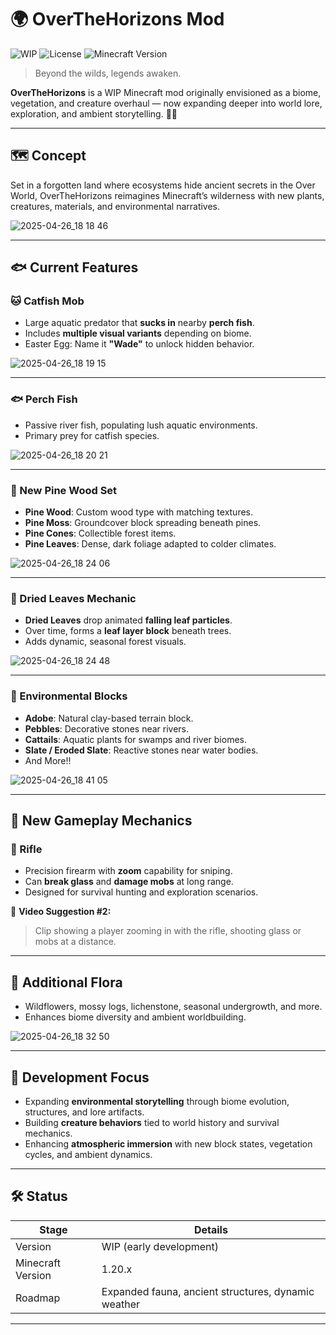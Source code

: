 # 🌍 OverTheHorizons Mod

![WIP](https://img.shields.io/badge/Status-Work_in_Progress-orange) ![License](https://img.shields.io/badge/License-MIT-brightgreen) ![Minecraft Version](https://img.shields.io/badge/Minecraft-1.20.1-blue)

> Beyond the wilds, legends awaken.

**OverTheHorizons** is a WIP Minecraft mod originally envisioned as a biome, vegetation, and creature overhaul — now expanding deeper into world lore, exploration, and ambient storytelling. 🌿🦴

---

## 🗺️ Concept

Set in a forgotten land where ecosystems hide ancient secrets in the Over World, OverTheHorizons reimagines Minecraft’s wilderness with new plants, creatures, materials, and environmental narratives.

![2025-04-26_18 18 46](https://github.com/user-attachments/assets/d07408e3-37b8-42fb-8a32-f5112f1dbec2)

---

## 🐟 Current Features

### 🐱 Catfish Mob
- Large aquatic predator that **sucks in** nearby **perch fish**.
- Includes **multiple visual variants** depending on biome.
- Easter Egg: Name it **"Wade"** to unlock hidden behavior.

![2025-04-26_18 19 15](https://github.com/user-attachments/assets/7867b6ae-1bb1-41ad-aa68-da05cc11f15f)

---

### 🐟 Perch Fish
- Passive river fish, populating lush aquatic environments.
- Primary prey for catfish species.

![2025-04-26_18 20 21](https://github.com/user-attachments/assets/48ab1932-7e66-4296-ad4a-3119279260c4)

---

### 🌲 New Pine Wood Set
- **Pine Wood**: Custom wood type with matching textures.
- **Pine Moss**: Groundcover block spreading beneath pines.
- **Pine Cones**: Collectible forest items.
- **Pine Leaves**: Dense, dark foliage adapted to colder climates.

![2025-04-26_18 24 06](https://github.com/user-attachments/assets/cfa084da-a282-4300-9576-d1f7b3ca8b1e)

---

### 🍂 Dried Leaves Mechanic
- **Dried Leaves** drop animated **falling leaf particles**.
- Over time, forms a **leaf layer block** beneath trees.
- Adds dynamic, seasonal forest visuals.

![2025-04-26_18 24 48](https://github.com/user-attachments/assets/a87e1c8d-02e1-4e1d-8020-9a80a5b7b4c0)

---

### 🧱 Environmental Blocks
- **Adobe**: Natural clay-based terrain block.
- **Pebbles**: Decorative stones near rivers.
- **Cattails**: Aquatic plants for swamps and river biomes.
- **Slate / Eroded Slate**: Reactive stones near water bodies.
- And More!!

![2025-04-26_18 41 05](https://github.com/user-attachments/assets/b195942e-e85c-4255-bfbc-f88b18423572)

---

## 🔫 New Gameplay Mechanics

### 📡 Rifle
- Precision firearm with **zoom** capability for sniping.
- Can **break glass** and **damage mobs** at long range.
- Designed for survival hunting and exploration scenarios.

🎥 **Video Suggestion #2:**  
> Clip showing a player zooming in with the rifle, shooting glass or mobs at a distance.

---

## 🌿 Additional Flora

- Wildflowers, mossy logs, lichenstone, seasonal undergrowth, and more.
- Enhances biome diversity and ambient worldbuilding.

![2025-04-26_18 32 50](https://github.com/user-attachments/assets/8a9f3ded-5e11-4edd-aa89-8da4ea64c47d)

---

## 🧭 Development Focus

- Expanding **environmental storytelling** through biome evolution, structures, and lore artifacts.
- Building **creature behaviors** tied to world history and survival mechanics.
- Enhancing **atmospheric immersion** with new block states, vegetation cycles, and ambient dynamics.

---

## 🛠 Status

| Stage | Details |
|------|---------|
| Version | WIP (early development) |
| Minecraft Version | 1.20.x |
| Roadmap | Expanded fauna, ancient structures, dynamic weather |

---
